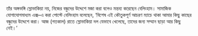 তাঁর অঙ্গভঙ্গি স্লোভাকিয়া নয়, নিজের বন্ধুদের উদ্দেশে মজা করা বলেও মন্তব্য করেছেন বেলিংহাম। সামাজিক যোগাযোগমাধ্যম এক্স–এ করা পোস্টে বেলিংহাম বলেছেন, ‘বিশেষ এই কৌতুকপূর্ণ আচরণ ম্যাচে থাকা আমার কিছু কাছের বন্ধুদের উদ্দেশে করা। আজ (গতকাল) রাতে স্লোভাকিয়া দল যেভাবে খেলেছে, তাদের জন্য সম্মান ছাড়া আর কিছু নেই।’
